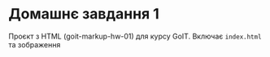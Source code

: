 # Домашнє завдання 1

Проєкт з HTML (goit-markup-hw-01) для курсу GoIT. Включає `index.html` та зображення

